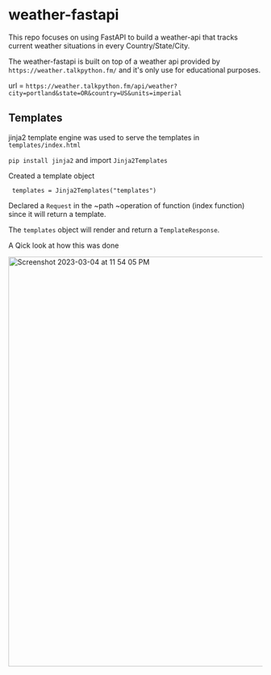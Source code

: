 # weather-fastapi
This repo focuses on using FastAPI to build a weather-api that tracks current weather situations in every Country/State/City. 

The weather-fastapi is built on top of a weather api provided by `https://weather.talkpython.fm/` and it's only use for educational purposes.

url = `https://weather.talkpython.fm/api/weather?city=portland&state=OR&country=US&units=imperial`


## Templates

jinja2 template engine was used to serve the templates in `templates/index.html`

`pip install jinja2` and import `Jinja2Templates`

Created a template object

` templates = Jinja2Templates("templates")`

Declared a `Request` in the ~path ~operation of function (index function) since it will return a template.

The `templates` object will render and return a `TemplateResponse`. 

A Qick look at how this was done

<img width="813" alt="Screenshot 2023-03-04 at 11 54 05 PM" src="https://user-images.githubusercontent.com/60059672/222934301-dbb308d6-8f6d-417f-997d-328a8f6c7750.png">

